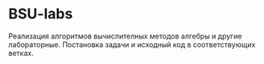 # BSU-labs

Реализация алгоритмов вычислителных методов алгебры и другие лабораторные. Постановка задачи и исходный код в соответствующих ветках.
